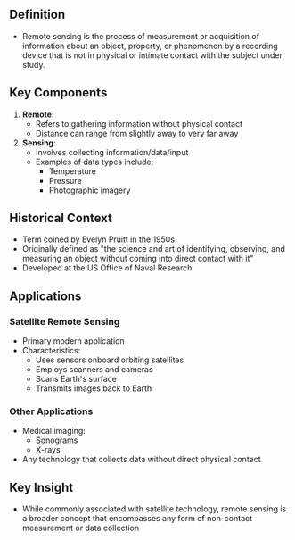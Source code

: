 ## Definition

- Remote sensing is the process of measurement or acquisition of information about an object, property, or phenomenon by a recording device that is not in physical or intimate contact with the subject under study.

## Key Components

1. **Remote**:
    - Refers to gathering information without physical contact
    - Distance can range from slightly away to very far away
2. **Sensing**:
    - Involves collecting information/data/input
    - Examples of data types include:
        - Temperature
        - Pressure
        - Photographic imagery

## Historical Context

- Term coined by Evelyn Pruitt in the 1950s
- Originally defined as "the science and art of identifying, observing, and measuring an object without coming into direct contact with it"
- Developed at the US Office of Naval Research

## Applications

### Satellite Remote Sensing

- Primary modern application
- Characteristics:
    - Uses sensors onboard orbiting satellites
    - Employs scanners and cameras
    - Scans Earth's surface
    - Transmits images back to Earth

### Other Applications

- Medical imaging:
    - Sonograms
    - X-rays
- Any technology that collects data without direct physical contact

## Key Insight

- While commonly associated with satellite technology, remote sensing is a broader concept that encompasses any form of non-contact measurement or data collection